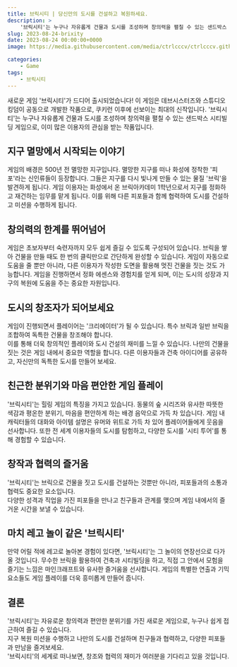 ```yaml
---
title: 브릭시티 | 당신만의 도시를 건설하고 복원하세요.
description: >  
    '브릭시티'는 누구나 자유롭게 건물과 도시를 조성하며 창의력을 펼칠 수 있는 샌드박스 시티빌딩 게임으로, 이미 많은 이용자의 관심을 받는 작품입니다.
slug: 2023-08-24-brixity
date: 2023-08-24 00:00:00+0000
image: https://media.githubusercontent.com/media/ctrlcccv/ctrlcccv.github.io/master/assets/img/post/brixity2.webp

categories:
    - Game
tags:
    - 브릭시티
---
```

새로운 게임 '브릭시티'가 드디어 출시되었습니다! 이 게임은 데브시스터즈와 스튜디오 킹덤이 공동으로 개발한 작품으로, 쿠키런 이후에 선보이는 최대의 신작입니다. '브릭시티'는 누구나 자유롭게 건물과 도시를 조성하며 창의력을 펼칠 수 있는 샌드박스 시티빌딩 게임으로, 이미 많은 이용자의 관심을 받는 작품입니다.

## 지구 멸망에서 시작되는 이야기
게임의 배경은 500년 전 멸망한 지구입니다. 멸망한 지구를 떠나 화성에 정착한 '피포'라는 신인류들이 등장합니다. 그들은 지구를 다시 빛나게 만들 수 있는 물질 '브릭'을 발견하게 됩니다. 게임 이용자는 화성에서 온 브릭아카데미 1학년으로서 지구를 정화하고 재건하는 임무를 맡게 됩니다. 이를 위해 다른 피포들과 함께 협력하여 도시를 건설하고 미션을 수행하게 됩니다.

## 창의력의 한계를 뛰어넘어
게임은 초보자부터 숙련자까지 모두 쉽게 즐길 수 있도록 구성되어 있습니다. 브릭을 쌓아 건물을 만들 때도 한 번의 클릭만으로 간단하게 완성할 수 있습니다. 게임이 자동으로 도움을 줄 뿐만 아니라, 다른 이용자가 작성한 도면을 활용해 멋진 건물을 짓는 것도 가능합니다. 게임을 진행하면서 정화 에센스와 경험치를 얻게 되며, 이는 도시의 성장과 지구의 복원에 도움을 주는 중요한 자원입니다.

## 도시의 창조자가 되어보세요
게임이 진행되면서 플레이어는 '크리에이터'가 될 수 있습니다. 특수 브릭과 일반 브릭을 조합하여 독특한 건물을 창조해야 합니다.   
이를 통해 더욱 창의적인 플레이와 도시 건설의 재미를 느낄 수 있습니다. 나만의 건물을 짓는 것은 게임 내에서 중요한 역할을 합니다. 다른 이용자들과 건축 아이디어를 공유하고, 자신만의 독특한 도시를 만들어 보세요.

## 친근한 분위기와 마음 편안한 게임 플레이
'브릭시티'는 힐링 게임의 특징을 가지고 있습니다. 동물의 숲 시리즈와 유사한 따뜻한 색감과 평온한 분위기, 마음을 편안하게 하는 배경 음악으로 가득 차 있습니다. 게임 내 캐릭터들의 대화와 아이템 설명은 유머와 위트로 가득 차 있어 플레이어들에게 웃음을 선사합니다. 또한 전 세계 이용자들의 도시를 탐험하고, 다양한 도시를 '시티 투어'를 통해 경험할 수 있습니다.


<div class="ads_wrap">
<ins class="adsbygoogle"
     style="display:block; text-align:center;"
     data-ad-layout="in-article"
     data-ad-format="fluid"
     data-ad-client="ca-pub-8535540836842352"
     data-ad-slot="2974559225"></ins>
<script>
     (adsbygoogle = window.adsbygoogle || []).push({});
</script>
</div>

## 창작과 협력의 즐거움
'브릭시티'는 브릭으로 건물을 짓고 도시를 건설하는 것뿐만 아니라, 피포들과의 소통과 협력도 중요한 요소입니다.   
다양한 성격과 직업을 가진 피포들을 만나고 친구들과 관계를 맺으며 게임 내에서의 즐거운 시간을 보낼 수 있습니다.

## 마치 레고 놀이 같은 '브릭시티'
만약 어릴 적에 레고로 놀아본 경험이 있다면, '브릭시티'는 그 놀이의 연장선으로 다가올 것입니다. 무수한 브릭을 활용하여 건축과 시티빌딩을 하고, 직접 그 안에서 모험을 즐기는 느낌은 마인크래프트와 유사한 즐거움을 선사합니다. 게임의 특별한 연출과 기믹 요소들도 게임 플레이를 더욱 흥미롭게 만들어 줍니다.

## 결론
'브릭시티'는 자유로운 창의력과 편안한 분위기를 가진 새로운 게임으로, 누구나 쉽게 접근하여 즐길 수 있습니다.  
지구 복원 미션을 수행하고 나만의 도시를 건설하며 친구들과 협력하고, 다양한 피포들과 만남을 즐겨보세요.   
'브릭시티'의 세계로 떠나보면, 창조와 협력의 재미가 여러분을 기다리고 있을 것입니다.
